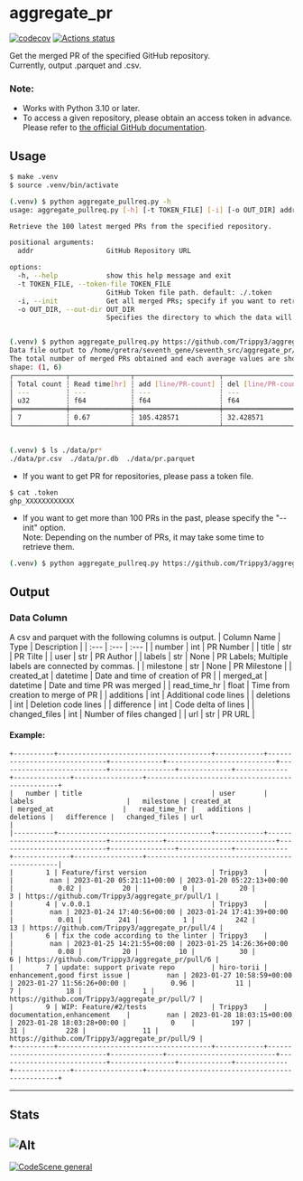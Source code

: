 # aggregate_pr
[![codecov](https://codecov.io/gh/Trippy3/aggregate_pr/branch/main/graph/badge.svg?token=OS3J2YRBR2)](https://codecov.io/gh/Trippy3/aggregate_pr)
[![Actions status](https://github.com/Trippy3/aggregate_pr/actions/workflows/ci.yml/badge.svg)](https://github.com/Trippy3/aggregate_pr/actions)

Get the merged PR of the specified GitHub repository.  
Currently, output .parquet and .csv.

### Note:
- Works with Python 3.10 or later.
- To access a given repository, please obtain an access token in advance.
Please refer to [the official GitHub documentation](https://docs.github.com/en/graphql/guides/forming-calls-with-graphql#authenticating-with-graphql).

## Usage
~~~bash
$ make .venv
$ source .venv/bin/activate

(.venv) $ python aggregate_pullreq.py -h
usage: aggregate_pullreq.py [-h] [-t TOKEN_FILE] [-i] [-o OUT_DIR] addr

Retrieve the 100 latest merged PRs from the specified repository.

positional arguments:
  addr                  GitHub Repository URL

options:
  -h, --help            show this help message and exit
  -t TOKEN_FILE, --token-file TOKEN_FILE
                        GitHub Token file path. default: ./.token
  -i, --init            Get all merged PRs; specify if you want to retrieve more than 100 merged PRs.
  -o OUT_DIR, --out-dir OUT_DIR
                        Specifies the directory to which the data will be output. default: ./data


(.venv) $ python aggregate_pullreq.py https://github.com/Trippy3/aggregate_pr
Data file output to /home/gretra/seventh_gene/seventh_src/aggregate_pr/data
The total number of merged PRs obtained and each average values are shown below.
shape: (1, 6)
┌─────────────┬───────────────┬─────────────────────┬─────────────────────┬───────────────────────┬───────────────────────┐
│ Total count ┆ Read time[hr] ┆ add [line/PR-count] ┆ del [line/PR-count] ┆ delta [line/PR-count] ┆ files[count/PR-count] │
│ ---         ┆ ---           ┆ ---                 ┆ ---                 ┆ ---                   ┆ ---                   │
│ u32         ┆ f64           ┆ f64                 ┆ f64                 ┆ f64                   ┆ f64                   │
╞═════════════╪═══════════════╪═════════════════════╪═════════════════════╪═══════════════════════╪═══════════════════════╡
│ 7           ┆ 0.67          ┆ 105.428571          ┆ 32.428571           ┆ 137.857143            ┆ 7.142857              │
└─────────────┴───────────────┴─────────────────────┴─────────────────────┴───────────────────────┴───────────────────────┘


(.venv) $ ls ./data/pr*
./data/pr.csv  ./data/pr.db  ./data/pr.parquet
~~~
- If you want to get PR for repositories, please pass a token file.
~~~bash
$ cat .token
ghp_XXXXXXXXXXXX
~~~
- If you want to get more than 100 PRs in the past, please specify the "--init" option.  
Note: Depending on the number of PRs, it may take some time to retrieve them.
~~~bash
(.venv) $ python aggregate_pullreq.py https://github.com/Trippy3/aggregate_pr --init
~~~

## Output
### Data Column
A csv and parquet with the following columns is output.
| Column Name | Type | Description |
| :--- | :--- | :--- |
| number | int | PR Number |
| title | str | PR Tilte |
| user | str | PR Author |
| labels | str \| None | PR Labels; Multiple labels are connected by commas. |
| milestone | str \| None | PR Milestone |
| created_at | datetime | Date and time of creation of PR |
| merged_at | datetime | Date and time PR was merged |
| read_time_hr | float | Time from creation to merge of PR |
| additions | int | Additional code lines |
| deletions | int | Deletion code lines |
| difference | int | Code delta of lines |
| changed_files | int | Number of files changed |
| url | str | PR URL |

#### Example: 
~~~
+----------+--------------------------------------+------------+------------------------------+-------------+---------------------------+---------------------------+----------------+-------------+-------------+--------------+-----------------+------------------------------------------------+
|   number | title                                | user       | labels                       |   milestone | created_at                | merged_at                 |   read_time_hr |   additions |   deletions |   difference |   changed_files | url                                            |
|----------+--------------------------------------+------------+------------------------------+-------------+---------------------------+---------------------------+----------------+-------------+-------------+--------------+-----------------+------------------------------------------------|
|        1 | Feature/first version                | Trippy3    |                              |         nan | 2023-01-20 05:21:11+00:00 | 2023-01-20 05:22:13+00:00 |           0.02 |          20 |           0 |           20 |               3 | https://github.com/Trippy3/aggregate_pr/pull/1 |
|        4 | v.0.0.1                              | Trippy3    |                              |         nan | 2023-01-24 17:40:56+00:00 | 2023-01-24 17:41:39+00:00 |           0.01 |         241 |           1 |          242 |              13 | https://github.com/Trippy3/aggregate_pr/pull/4 |
|        6 | fix the code according to the linter | Trippy3    |                              |         nan | 2023-01-25 14:21:55+00:00 | 2023-01-25 14:26:36+00:00 |           0.08 |          20 |          10 |           30 |               6 | https://github.com/Trippy3/aggregate_pr/pull/6 |
|        7 | update: support private repo         | hiro-torii | enhancement,good first issue |         nan | 2023-01-27 10:58:59+00:00 | 2023-01-27 11:56:26+00:00 |           0.96 |          11 |           7 |           18 |               1 | https://github.com/Trippy3/aggregate_pr/pull/7 |
|        9 | WIP: Feature/#2/tests                | Trippy3    | documentation,enhancement    |         nan | 2023-01-28 18:03:15+00:00 | 2023-01-28 18:03:28+00:00 |           0    |         197 |          31 |          228 |              11 | https://github.com/Trippy3/aggregate_pr/pull/9 |
+----------+--------------------------------------+------------+------------------------------+-------------+---------------------------+---------------------------+----------------+-------------+-------------+--------------+-----------------+------------------------------------------------+

~~~

-----
## Stats
![Alt](https://repobeats.axiom.co/api/embed/c2280b8673dbde0c57706cfbd19fa97aa6b0c079.svg "Repobeats analytics image")
-----
[![CodeScene general](https://codescene.io/images/analyzed-by-codescene-badge.svg)](https://codescene.io/projects/34295)
